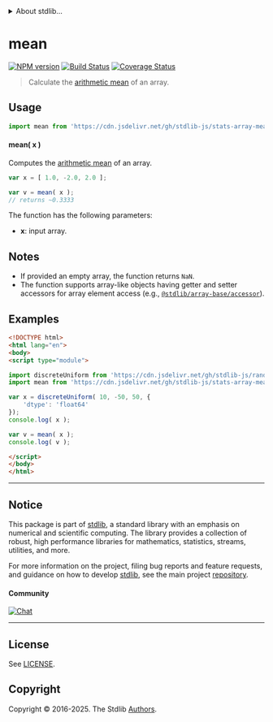 <!--

@license Apache-2.0

Copyright (c) 2025 The Stdlib Authors.

Licensed under the Apache License, Version 2.0 (the "License");
you may not use this file except in compliance with the License.
You may obtain a copy of the License at

   http://www.apache.org/licenses/LICENSE-2.0

Unless required by applicable law or agreed to in writing, software
distributed under the License is distributed on an "AS IS" BASIS,
WITHOUT WARRANTIES OR CONDITIONS OF ANY KIND, either express or implied.
See the License for the specific language governing permissions and
limitations under the License.

-->


<details>
  <summary>
    About stdlib...
  </summary>
  <p>We believe in a future in which the web is a preferred environment for numerical computation. To help realize this future, we've built stdlib. stdlib is a standard library, with an emphasis on numerical and scientific computation, written in JavaScript (and C) for execution in browsers and in Node.js.</p>
  <p>The library is fully decomposable, being architected in such a way that you can swap out and mix and match APIs and functionality to cater to your exact preferences and use cases.</p>
  <p>When you use stdlib, you can be absolutely certain that you are using the most thorough, rigorous, well-written, studied, documented, tested, measured, and high-quality code out there.</p>
  <p>To join us in bringing numerical computing to the web, get started by checking us out on <a href="https://github.com/stdlib-js/stdlib">GitHub</a>, and please consider <a href="https://opencollective.com/stdlib">financially supporting stdlib</a>. We greatly appreciate your continued support!</p>
</details>

# mean

[![NPM version][npm-image]][npm-url] [![Build Status][test-image]][test-url] [![Coverage Status][coverage-image]][coverage-url] <!-- [![dependencies][dependencies-image]][dependencies-url] -->

> Calculate the [arithmetic mean][arithmetic-mean] of an array.

<section class="intro">

</section>

<!-- /.intro -->



<section class="usage">

## Usage

```javascript
import mean from 'https://cdn.jsdelivr.net/gh/stdlib-js/stats-array-mean@esm/index.mjs';
```

#### mean( x )

Computes the [arithmetic mean][arithmetic-mean] of an array.

```javascript
var x = [ 1.0, -2.0, 2.0 ];

var v = mean( x );
// returns ~0.3333
```

The function has the following parameters:

-   **x**: input array.

</section>

<!-- /.usage -->

<section class="notes">

## Notes

-   If provided an empty array, the function returns `NaN`.
-   The function supports array-like objects having getter and setter accessors for array element access (e.g., [`@stdlib/array-base/accessor`][@stdlib/array/base/accessor]).

</section>

<!-- /.notes -->

<section class="examples">

## Examples

<!-- eslint no-undef: "error" -->

```html
<!DOCTYPE html>
<html lang="en">
<body>
<script type="module">

import discreteUniform from 'https://cdn.jsdelivr.net/gh/stdlib-js/random-array-discrete-uniform@esm/index.mjs';
import mean from 'https://cdn.jsdelivr.net/gh/stdlib-js/stats-array-mean@esm/index.mjs';

var x = discreteUniform( 10, -50, 50, {
    'dtype': 'float64'
});
console.log( x );

var v = mean( x );
console.log( v );

</script>
</body>
</html>
```

</section>

<!-- /.examples -->

<!-- Section for related `stdlib` packages. Do not manually edit this section, as it is automatically populated. -->

<section class="related">

</section>

<!-- /.related -->

<!-- Section for all links. Make sure to keep an empty line after the `section` element and another before the `/section` close. -->


<section class="main-repo" >

* * *

## Notice

This package is part of [stdlib][stdlib], a standard library with an emphasis on numerical and scientific computing. The library provides a collection of robust, high performance libraries for mathematics, statistics, streams, utilities, and more.

For more information on the project, filing bug reports and feature requests, and guidance on how to develop [stdlib][stdlib], see the main project [repository][stdlib].

#### Community

[![Chat][chat-image]][chat-url]

---

## License

See [LICENSE][stdlib-license].


## Copyright

Copyright &copy; 2016-2025. The Stdlib [Authors][stdlib-authors].

</section>

<!-- /.stdlib -->

<!-- Section for all links. Make sure to keep an empty line after the `section` element and another before the `/section` close. -->

<section class="links">

[npm-image]: http://img.shields.io/npm/v/@stdlib/stats-array-mean.svg
[npm-url]: https://npmjs.org/package/@stdlib/stats-array-mean

[test-image]: https://github.com/stdlib-js/stats-array-mean/actions/workflows/test.yml/badge.svg?branch=main
[test-url]: https://github.com/stdlib-js/stats-array-mean/actions/workflows/test.yml?query=branch:main

[coverage-image]: https://img.shields.io/codecov/c/github/stdlib-js/stats-array-mean/main.svg
[coverage-url]: https://codecov.io/github/stdlib-js/stats-array-mean?branch=main

<!--

[dependencies-image]: https://img.shields.io/david/stdlib-js/stats-array-mean.svg
[dependencies-url]: https://david-dm.org/stdlib-js/stats-array-mean/main

-->

[chat-image]: https://img.shields.io/gitter/room/stdlib-js/stdlib.svg
[chat-url]: https://app.gitter.im/#/room/#stdlib-js_stdlib:gitter.im

[stdlib]: https://github.com/stdlib-js/stdlib

[stdlib-authors]: https://github.com/stdlib-js/stdlib/graphs/contributors

[umd]: https://github.com/umdjs/umd
[es-module]: https://developer.mozilla.org/en-US/docs/Web/JavaScript/Guide/Modules

[deno-url]: https://github.com/stdlib-js/stats-array-mean/tree/deno
[deno-readme]: https://github.com/stdlib-js/stats-array-mean/blob/deno/README.md
[umd-url]: https://github.com/stdlib-js/stats-array-mean/tree/umd
[umd-readme]: https://github.com/stdlib-js/stats-array-mean/blob/umd/README.md
[esm-url]: https://github.com/stdlib-js/stats-array-mean/tree/esm
[esm-readme]: https://github.com/stdlib-js/stats-array-mean/blob/esm/README.md
[branches-url]: https://github.com/stdlib-js/stats-array-mean/blob/main/branches.md

[stdlib-license]: https://raw.githubusercontent.com/stdlib-js/stats-array-mean/main/LICENSE

[arithmetic-mean]: https://en.wikipedia.org/wiki/Arithmetic_mean

[@stdlib/array/base/accessor]: https://github.com/stdlib-js/array-base-accessor/tree/esm

</section>

<!-- /.links -->
